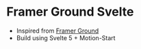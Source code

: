 # Framer Ground Svelte

- Inspired from [Framer Ground](https://ground.bossadizenith.me)
- Build using Svelte 5 + Motion-Start

